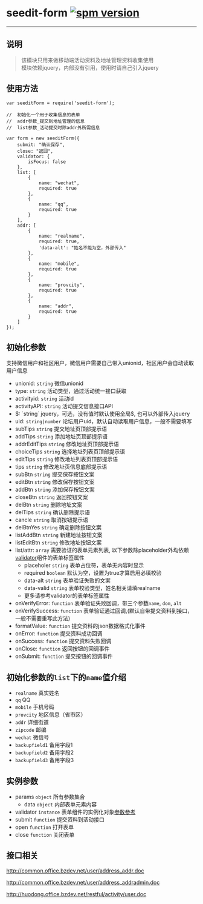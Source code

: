 # seedit-form [![spm version](https://moekit.com/badge/seedit-form)](https://moekit.com/package/seedit-form)

---

## 说明
> 该模块只用来做移动端活动资料及地址管理资料收集使用  
> 模块依赖jquery，内部没有引用，使用时请自己引入jquery

## 使用方法
```
var seeditForm = require('seedit-form');

//  初始化一个用于收集信息的表单
//  addr参数_提交到地址管理的信息
//  list参数_活动提交时除addr外所需信息 

var form = new seeditForm({
	submit: "确认保存",
	close: "返回",
	validator: {
		isFocus: false
	},
	list: [
		{
			name: "wechat",
			required: true
		},
		{
			name: "qq",
			required: true
		}
	],
	addr: [
		{
			name: "realname",
			required: true,
			'data-alt': "姓名不能为空，外部传入"
		},
		{
			name: "mobile",
			required: true
		},
		{
			name: "provcity",
			required: true
		},
		{
			name: "addr",
			required: true
		}
	]
});
```

## 初始化参数
支持微信用户和社区用户，微信用户需要自己带入unionid，社区用户会自动读取用户信息

+ unionid:         `string` 微信unionid
+ type:            `string` 活动类型，通过活动统一接口获取
+ activityid:      `string` 活动id
+ activityAPI:	   `string` 活动提交信息接口API
+ $:               `string` jquery，可选，没有值时默认使用全局$, 也可以外部传入jquery
+ uid:             `string|number` 论坛用户uid，默认自动读取用户信息，一般不需要填写
+ subTips          `string` 提交地址页顶部提示语
+ addTips          `string` 添加地址页顶部提示语
+ addrEditTips     `string` 修改地址页顶部提示语
+ choiceTips       `string` 选择地址列表页顶部提示语
+ editTips         `string` 修改地址列表页顶部提示语
+ tips             `string` 修改地址页信息底部提示语
+ subBtn           `string` 提交保存按钮文案
+ editBtn          `string` 修改保存按钮文案
+ addBtn           `string` 添加保存按钮文案
+ closeBtn		   `string` 返回按钮文案
+ delBtn		   `string` 删除地址文案
+ delTips		   `string` 确认删除提示语
+ cancle		   `string` 取消按钮提示语
+ delBtnYes		   `string` 确定删除按钮文案
+ listAddBtn	   `string` 新建地址按钮文案
+ listEditBtn	   `string` 修改地址按钮文案
+ list/attr:       `array` 需要验证的表单元素列表, 以下参数除placeholder外均依赖[validator](https://moekit.com/package/validator)组件的表单标签属性
	+ placeholer   `string`  表单占位符，表单无内容时显示
	+ required     `boolean` 默认为空，设置为true才算启用必填校验
	+ data-alt     `string` 表单验证失败的文案
	+ data-valid   `string` 表单校验类型，姓名相关请填realname
	+ 更多请参考validator的表单标签属性
+ onVerifyError:   `function` 表单验证失败回调，带三个参数`name`, `dom`, `alt`
+ onVerifySuccess: `function` 表单验证通过回调,(默认自带提交资料到接口，一般不需要重写此方法)
+ formatValue:     `function` 提交资料的json数据格式化事件
+ onError:         `function` 提交资料成功回调
+ onSuccess:       `function` 提交资料失败回调
+ onClose:         `function` 返回按钮的回调事件
+ onSubmit:        `function` 提交按钮的回调事件

## 初始化参数的`list`下的`name`值介绍
+ `realname`     真实姓名
+ `qq`           QQ
+ `mobile`       手机号码
+ `provcity`     地区信息（省市区）
+ `addr`         详细街道
+ `zipcode`      邮编
+ `wechat`    微信号
+ `backupfield1` 备用字段1
+ `backupfield2` 备用字段2
+ `backupfield3` 备用字段3

## 实例参数
+ params `object` 所有参数集合
	+ data `object` 内部表单元素内容
+ validator `instance` 表单组件的实例化对象[参数参考](https://moekit.com/package/validator)
+ submit `function` 提交资料到活动接口
+ open `function` 打开表单
+ close `function` 关闭表单
			
## 接口相关
http://common.office.bzdev.net/user/address_addr.doc

http://common.office.bzdev.net/user/address_addradmin.doc

http://huodong.office.bzdev.net/restful/activity/user.doc